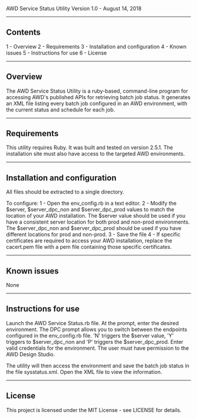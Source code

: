 AWD Service Status Utility
Version 1.0 - August 14, 2018

----------------
Contents
----------------
1 - Overview
2 - Requirements
3 - Installation and configuration
4 - Known issues
5 - Instructions for use
6 - License

----------------
Overview
----------------

The AWD Service Status Utility is a ruby-based, command-line program for accessing AWD's published APIs for retrieving batch job status.  It generates an XML file listing every batch job configured in an AWD environment, with the current status and schedule for each job.

----------------
Requirements
----------------

This utility requires Ruby.  It was built and tested on version 2.5.1.  The installation site must also have access to the targeted AWD environments.

----------------
Installation and configuration
----------------

All files should be extracted to a single directory.

To configure:
	1 - Open the env_config.rb in a text editor.
	2 - Modify the $server, $server_dpc_non and $server_dpc_prod values to match the location of your AWD installation.  The $server value should be used if you have a consistent server location for both prod and non-prod environments.  The $server_dpc_non and $server_dpc_prod should be used if you have different locations for prod and non-prod.
	3 - Save the file
	4 - If specific certificates are required to access your AWD installation, replace the cacert.pem file with a pem file containing those specific certificates.
	
	
----------------
Known issues
----------------

None

----------------
Instructions for use
----------------

Launch the AWD Service Status.rb file.  At the prompt, enter the desired environment.  The DPC prompt allows you to switch between the endpoints configured in the env_config.rb file.  'N' triggers the $server value, 'Y' triggers to $server_dpc_non and 'P' triggers the $server_dpc_prod.  Enter valid credentials for the environment.  The user must have permission to the AWD Design Studio.

The utility will then access the environment and save the batch job status in the file sysstatus.xml.  Open the XML file to view the information.

----------------
License
----------------
This project is licensed under the MIT License - see LICENSE for details.
